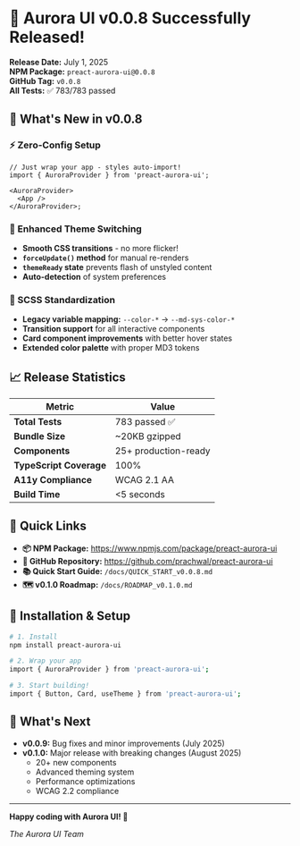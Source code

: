 # 🎉 Aurora UI v0.0.8 Successfully Released!

**Release Date:** July 1, 2025  
**NPM Package:** `preact-aurora-ui@0.0.8`  
**GitHub Tag:** `v0.0.8`  
**All Tests:** ✅ 783/783 passed

## 🚀 What's New in v0.0.8

### ⚡ Zero-Config Setup

```tsx
// Just wrap your app - styles auto-import!
import { AuroraProvider } from 'preact-aurora-ui';

<AuroraProvider>
  <App />
</AuroraProvider>;
```

### 🎨 Enhanced Theme Switching

- **Smooth CSS transitions** - no more flicker!
- **`forceUpdate()` method** for manual re-renders
- **`themeReady` state** prevents flash of unstyled content
- **Auto-detection** of system preferences

### 💅 SCSS Standardization

- **Legacy variable mapping:** `--color-*` → `--md-sys-color-*`
- **Transition support** for all interactive components
- **Card component improvements** with better hover states
- **Extended color palette** with proper MD3 tokens

## 📈 Release Statistics

| Metric                  | Value                |
| ----------------------- | -------------------- |
| **Total Tests**         | 783 passed ✅        |
| **Bundle Size**         | ~20KB gzipped        |
| **Components**          | 25+ production-ready |
| **TypeScript Coverage** | 100%                 |
| **A11y Compliance**     | WCAG 2.1 AA          |
| **Build Time**          | <5 seconds           |

## 🔗 Quick Links

- **📦 NPM Package:** https://www.npmjs.com/package/preact-aurora-ui
- **🐙 GitHub Repository:** https://github.com/prachwal/preact-aurora-ui
- **📚 Quick Start Guide:** `/docs/QUICK_START_v0.0.8.md`
- **🗺️ v0.1.0 Roadmap:** `/docs/ROADMAP_v0.1.0.md`

## 🏁 Installation & Setup

```bash
# 1. Install
npm install preact-aurora-ui

# 2. Wrap your app
import { AuroraProvider } from 'preact-aurora-ui';

# 3. Start building!
import { Button, Card, useTheme } from 'preact-aurora-ui';
```

## 🔮 What's Next

- **v0.0.9:** Bug fixes and minor improvements (July 2025)
- **v0.1.0:** Major release with breaking changes (August 2025)
  - 20+ new components
  - Advanced theming system
  - Performance optimizations
  - WCAG 2.2 compliance

---

**Happy coding with Aurora UI! 🌟**

_The Aurora UI Team_
